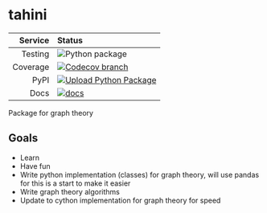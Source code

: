 # tahini

|Service|Status|
| -------------: | :---- |
| Testing        | ![Python package](https://github.com/tahini-dev/tahini/workflows/Python%20package/badge.svg) |
| Coverage       | [![Codecov branch](https://img.shields.io/codecov/c/github/tahini-dev/tahini/master.svg)](https://codecov.io/gh/tahini-dev/tahini) |
| PyPI           | [![Upload Python Package](https://github.com/tahini-dev/tahini/workflows/Upload%20Python%20Package/badge.svg)](https://pypi.org/project/tahini/) |
| Docs           | <a href="https://tahini-dev.github.io/tahini/" target="_blank">![docs](https://github.com/tahini-dev/tahini/workflows/docs/badge.svg) |

Package for graph theory

## Goals

- Learn
- Have fun
- Write python implementation (classes) for graph theory, will use pandas for this is a start to make it easier
- Write graph theory algorithms
- Update to cython implementation for graph theory for speed
